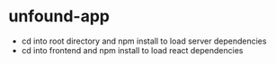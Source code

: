 # unfound-app
- cd into root directory and npm install to load server dependencies 
- cd into frontend and npm install to load react dependencies 

